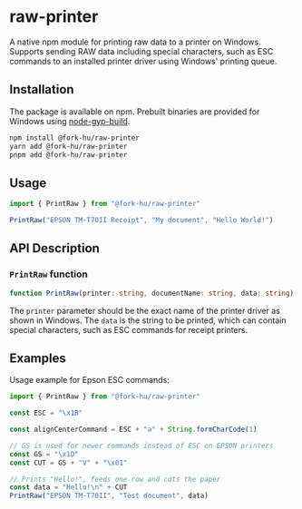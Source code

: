 # raw-printer

A native npm module for printing raw data to a printer on Windows.
Supports sending RAW data including special characters, such as ESC commands to an installed printer driver using Windows' printing queue.

## Installation

The package is available on npm. Prebuilt binaries are provided for Windows using
[node-gyp-build](https://www.npmjs.com/package/node-gyp-build).

```sh
npm install @fork-hu/raw-printer
yarn add @fork-hu/raw-printer
pnpm add @fork-hu/raw-printer
```

## Usage

```typescript
import { PrintRaw } from "@fork-hu/raw-printer"

PrintRaw("EPSON TM-T70II Receipt", "My document", "Hello World!")
```

## API Description

### `PrintRaw` function

```typescript
function PrintRaw(printer: string, documentName: string, data: string): void
```

The `printer` parameter should be the exact name of the printer driver as shown in Windows.
The `data` is the string to be printed, which can contain special characters, such as ESC commands for receipt printers.

## Examples

Usage example for Epson ESC commands:

```typescript
import { PrintRaw } from "@fork-hu/raw-printer"

const ESC = "\x1B"

const alignCenterCommand = ESC + "a" + String.formCharCode(1)

// GS is used for newer commands instead of ESC on EPSON printers
const GS = "\x1D"
const CUT = GS + "V" + "\x01"

// Prints "Hello!", feeds one row and cuts the paper
const data = "Hello!\n" + CUT
PrintRaw("EPSON TM-T70II", "Test document", data)
```
